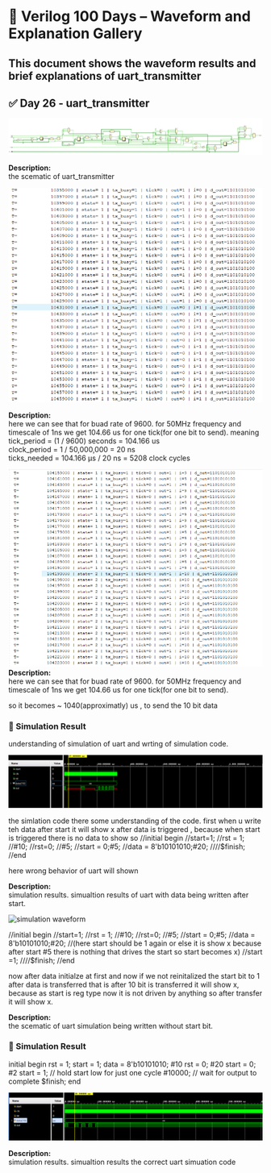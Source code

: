 
# 📘 Verilog 100 Days – Waveform and Explanation Gallery

This document shows the waveform results and brief explanations of   uart_transmitter
---

## ✅ Day 26 - uart_transmitter

 

![ uart_transmitter](./images/uart_schematic.png)

**Description:**  
  the scematic of  uart_transmitter


![uart_transmitter display message](./images/timing.png)


**Description:**  
 here we can see that for buad rate of 9600.
 for 50MHz frequency and timescale of 1ns
 we get 104.66 us for one tick(for one bit to send).
 meaning <br>
tick_period = (1 / 9600) seconds = 104.166 us
<br>
clock_period = 1 / 50,000,000 = 20 ns<br>
ticks_needed = 104.166 µs / 20 ns = 5208 clock cycles<br>


![uart_transmitter display message](./images/lasttiming.png)
**Description:**  
 here we can see that for buad rate of 9600.
 for 50MHz frequency and timescale of 1ns
 we get 104.66 us for one tick(for one bit to send).

 so it becomes ~ 1040(approximatly) us , to send the 10 bit data

### 🔬 Simulation Result

understanding of simulation of uart and wrting of simulation code.

![Simulation Waveform](./images/dataafter.png)

the simlation code there some understanding of the code.
first when u write teh data after start 
it will show x after data is triggered , because when start is triggered there is no data to show
so 
//initial begin
//start=1;
//rst = 1;
//#10;
//rst=0;
//#5;
//start = 0;#5;
//data = 8'b10101010;#20;
////$finish;
//end

here wrong behavior of uart will shown

**Description:**  
simulation results.
simualtion results of uart with data being written after start.




 

![simulation waveform](./images/datawithoutstart.png)

//initial begin
//start=1;
//rst = 1;
//#10;
//rst=0;
//#5;
//start = 0;#5;
//data = 8'b10101010;#20;
//(here start should be 1 again or else it is show x because after start #5 there is nothing that drives the start so start becomes x)
//start =1; 
////$finish;
//end

now after data initialze at first and now if we not reinitalized the start bit to 1 after data is transferred that is after 10 bit is transferred it will show x, because as start is reg type now it is not driven by anything so after transfer it will show x.

**Description:**  
  the scematic of  uart simulation being written without start bit.

 
 
### 🔬 Simulation Result


initial begin
    rst = 1;
    start = 1;
    data = 8'b10101010;
    #10 rst = 0;
    #20 start = 0;
    #2  start = 1; // hold start low for just one cycle
    #10000; // wait for output to complete
    $finish;
end


![Simulation Waveform](./images/databefore.png)

**Description:**  
simulation results.
simualtion results  the correct uart simuation code 

